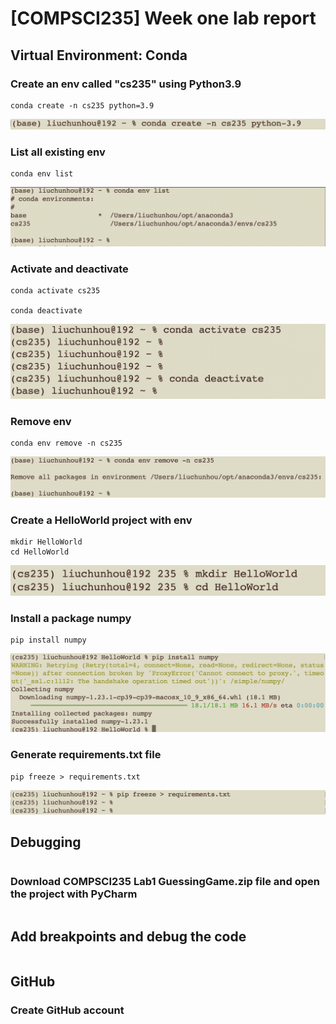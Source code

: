 # [COMPSCI235] Week one lab report

## Virtual Environment: Conda

### Create an env called "cs235" using Python3.9
```
conda create -n cs235 python=3.9
```
![pic](/pic/2.png)

### List all existing env
```
conda env list
```
![pic](/pic/9.png)
### Activate and deactivate
```
conda activate cs235

conda deactivate
```
![pic](/pic/3.png)
### Remove env
```
conda env remove -n cs235
```
![pic](/pic/1.png)
### Create a HelloWorld project with env
```
mkdir HelloWorld
cd HelloWorld
```
![pic](/pic/5.png)
### Install a package numpy
```
pip install numpy
```
![pic](/pic/7.png)
### Generate requirements.txt file
```
pip freeze > requirements.txt
```
![pic](/pic/4.png)
## Debugging
```

```
### Download COMPSCI235 Lab1 GuessingGame.zip file and open the project with PyCharm
```

```
## Add breakpoints and debug the code
```

```

## GitHub

### Create GitHub account

